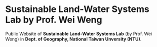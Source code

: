 # Sustainable Land-Water Systems Lab by Prof. Wei Weng
Public Website of **Sustainable Land-Water Systems Lab** (by Prof. Wei Weng) in **Dept. of Geography, National Taiwan Unversity (NTU)**.